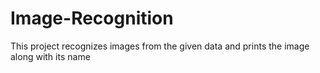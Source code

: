 # Image-Recognition
This project recognizes images from the given data and prints the image along with its name
